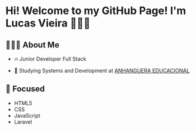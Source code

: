# Hi! Welcome to my GitHub Page! I'm Lucas Vieira 👨🏻‍💻

## 👨🏻‍💻 About Me
- 🔥 Junior Developer Full Stack

- 💬 Studying Systems and Development at [ANHANGUERA EDUCACIONAL](https://www.anhanguera.com)

## 🎯 Focused

- HTML5
- CSS
- JavaScript
- Laravel

<br><br>

<!--

<img width="490em" src="https://github-readme-twitter-gazf.vercel.app/api?id=maykbrito&layout=wide&show_reply=off&show_retweet=off" />


**maykbrito/maykbrito** is a ✨ _special_ ✨ repository because its `README.md` (this file) appears on your GitHub profile.

Here are some ideas to get you started:

- 🔭 I’m currently working on ...
- 🌱 I’m currently learning ...
- 👯 I’m looking to collaborate on ...
- 🤔 I’m looking for help with ...
- 💬 Ask me about ...
- 📫 How to reach me: ...
- 😄 Pronouns: ...
- ⚡ Fun fact: ...
-->

